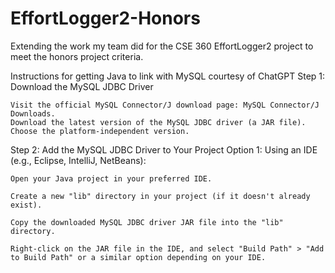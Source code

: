 # EffortLogger2-Honors
Extending the work my team did for the CSE 360 EffortLogger2 project to meet the honors project criteria.

Instructions for getting Java to link with MySQL courtesy of ChatGPT
Step 1: Download the MySQL JDBC Driver

    Visit the official MySQL Connector/J download page: MySQL Connector/J Downloads.
    Download the latest version of the MySQL JDBC driver (a JAR file). Choose the platform-independent version.

Step 2: Add the MySQL JDBC Driver to Your Project
Option 1: Using an IDE (e.g., Eclipse, IntelliJ, NetBeans):

    Open your Java project in your preferred IDE.

    Create a new "lib" directory in your project (if it doesn't already exist).

    Copy the downloaded MySQL JDBC driver JAR file into the "lib" directory.

    Right-click on the JAR file in the IDE, and select "Build Path" > "Add to Build Path" or a similar option depending on your IDE.
